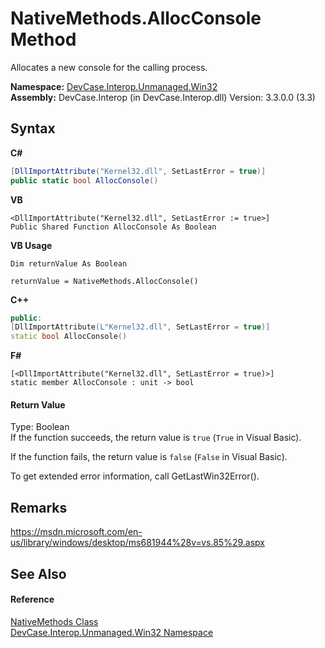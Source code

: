 # NativeMethods.AllocConsole Method 
 

Allocates a new console for the calling process.

**Namespace:**&nbsp;<a href="N_DevCase_Interop_Unmanaged_Win32">DevCase.Interop.Unmanaged.Win32</a><br />**Assembly:**&nbsp;DevCase.Interop (in DevCase.Interop.dll) Version: 3.3.0.0 (3.3)

## Syntax

**C#**<br />
``` C#
[DllImportAttribute("Kernel32.dll", SetLastError = true)]
public static bool AllocConsole()
```

**VB**<br />
``` VB
<DllImportAttribute("Kernel32.dll", SetLastError := true>]
Public Shared Function AllocConsole As Boolean
```

**VB Usage**<br />
``` VB Usage
Dim returnValue As Boolean

returnValue = NativeMethods.AllocConsole()
```

**C++**<br />
``` C++
public:
[DllImportAttribute(L"Kernel32.dll", SetLastError = true)]
static bool AllocConsole()
```

**F#**<br />
``` F#
[<DllImportAttribute("Kernel32.dll", SetLastError = true)>]
static member AllocConsole : unit -> bool 

```


#### Return Value
Type: Boolean<br />If the function succeeds, the return value is `true` (`True` in Visual Basic). 

 If the function fails, the return value is `false` (`False` in Visual Basic). 

 To get extended error information, call GetLastWin32Error().

## Remarks
<a href="https://msdn.microsoft.com/en-us/library/windows/desktop/ms681944%28v=vs.85%29.aspx" target="_blank">https://msdn.microsoft.com/en-us/library/windows/desktop/ms681944%28v=vs.85%29.aspx</a>

## See Also


#### Reference
<a href="T_DevCase_Interop_Unmanaged_Win32_NativeMethods">NativeMethods Class</a><br /><a href="N_DevCase_Interop_Unmanaged_Win32">DevCase.Interop.Unmanaged.Win32 Namespace</a><br />